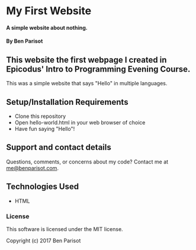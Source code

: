 # My First Website

#### A simple website about nothing.

#### By Ben Parisot

## This website the first webpage I created in Epicodus' Intro to Programming Evening Course.

This was a simple website that says "Hello" in multiple languages.

## Setup/Installation Requirements

* Clone this repository
* Open hello-world.html in your web browser of choice
* Have fun saying "Hello"!


## Support and contact details

Questions, comments, or concerns about my code? Contact me at me@benparisot.com.

## Technologies Used

* HTML

### License

This software is licensed under the MIT license.

Copyright (c) 2017 Ben Parisot

